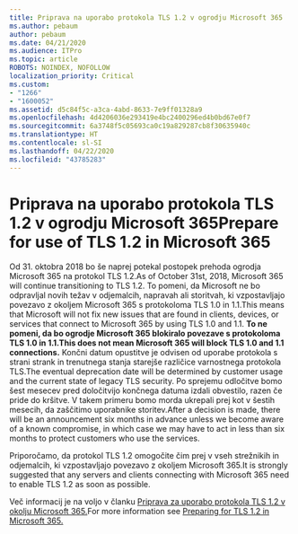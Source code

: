 ```yaml
---
title: Priprava na uporabo protokola TLS 1.2 v ogrodju Microsoft 365
ms.author: pebaum
author: pebaum
ms.date: 04/21/2020
ms.audience: ITPro
ms.topic: article
ROBOTS: NOINDEX, NOFOLLOW
localization_priority: Critical
ms.custom:
- "1266"
- "1600052"
ms.assetid: d5c84f5c-a3ca-4abd-8633-7e9ff01328a9
ms.openlocfilehash: 4d4206036e293419e4bc2400296ed4b0bd67e0f7
ms.sourcegitcommit: 6a3748f5c05693ca0c19a829287cb8f30635940c
ms.translationtype: HT
ms.contentlocale: sl-SI
ms.lasthandoff: 04/22/2020
ms.locfileid: "43785283"
---
```

# <a name="prepare-for-use-of-tls-12-in-microsoft-365"></a><span data-ttu-id="1d5c1-102">Priprava na uporabo protokola TLS 1.2 v ogrodju Microsoft 365</span><span class="sxs-lookup"><span data-stu-id="1d5c1-102">Prepare for use of TLS 1.2 in Microsoft 365</span></span>

<span data-ttu-id="1d5c1-103">Od 31. oktobra 2018 bo še naprej potekal postopek prehoda ogrodja Microsoft 365 na protokol TLS 1.2.</span><span class="sxs-lookup"><span data-stu-id="1d5c1-103">As of October 31st, 2018, Microsoft 365 will continue transitioning to TLS 1.2.</span></span> <span data-ttu-id="1d5c1-104">To pomeni, da Microsoft ne bo odpravljal novih težav v odjemalcih, napravah ali storitvah, ki vzpostavljajo povezavo z okoljem Microsoft 365 s protokoloma TLS 1.0 in 1.1.</span><span class="sxs-lookup"><span data-stu-id="1d5c1-104">This means that Microsoft will not fix new issues that are found in clients, devices, or services that connect to Microsoft 365 by using TLS 1.0 and 1.1.</span></span> <span data-ttu-id="1d5c1-105">**To ne pomeni, da bo ogrodje Microsoft 365 blokiralo povezave s protokoloma TLS 1.0 in 1.1.**</span><span class="sxs-lookup"><span data-stu-id="1d5c1-105">**This does not mean Microsoft 365 will block TLS 1.0 and 1.1 connections.**</span></span> <span data-ttu-id="1d5c1-106">Končni datum opustitve je odvisen od uporabe protokola s strani strank in trenutnega stanja starejše različice varnostnega protokola TLS.</span><span class="sxs-lookup"><span data-stu-id="1d5c1-106">The eventual deprecation date will be determined by customer usage and the current state of legacy TLS security.</span></span> <span data-ttu-id="1d5c1-107">Po sprejemu odločitve bomo šest mesecev pred določitvijo končnega datuma izdali obvestilo, razen če pride do kršitve. V takem primeru bomo morda ukrepali prej kot v šestih mesecih, da zaščitimo uporabnike storitev.</span><span class="sxs-lookup"><span data-stu-id="1d5c1-107">After a decision is made, there will be an announcement six months in advance unless we become aware of a known compromise, in which case we may have to act in less than six months to protect customers who use the services.</span></span>
  
<span data-ttu-id="1d5c1-108">Priporočamo, da protokol TLS 1.2 omogočite čim prej v vseh strežnikih in odjemalcih, ki vzpostavljajo povezavo z okoljem Microsoft 365.</span><span class="sxs-lookup"><span data-stu-id="1d5c1-108">It is strongly suggested that any servers and clients connecting with Microsoft 365 need to enable TLS 1.2 as soon as possible.</span></span>
  
<span data-ttu-id="1d5c1-109">Več informacij je na voljo v članku [Priprava za uporabo protokola TLS 1.2 v okolju Microsoft 365.](https://support.microsoft.com/help/4057306/preparing-for-tls-1-2-in-office-365)</span><span class="sxs-lookup"><span data-stu-id="1d5c1-109">For more information see [Preparing for TLS 1.2 in Microsoft 365.](https://support.microsoft.com/help/4057306/preparing-for-tls-1-2-in-office-365)</span></span>
  